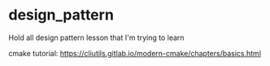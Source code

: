 # design_pattern
Hold all design pattern lesson that I'm trying to learn

cmake tutorial: https://cliutils.gitlab.io/modern-cmake/chapters/basics.html